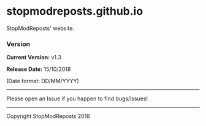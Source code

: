 # stopmodreposts.github.io
StopModReposts' website.



### Version
**Current Version:**   v1.3

**Release Date:**      15/10/2018

(Date format: DD/MM/YYYY)

---

Please open an Issue if you happen to find bugs/issues!

---

Copyright StopModReposts 2018
